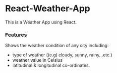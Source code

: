 # React-Weather-App
         
                                                
This is a Weather App using React.

### Features
Shows the weather condition of any city including:
* type of weather ((e.g) cloudy, sunny, rainy,..etc.)
* weather value in Celsius
* latitudinal & longitudinal co-ordinates. 
